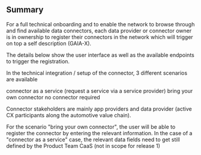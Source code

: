 ## Summary

For a full technical onboarding and to enable the network to browse through and find available data connectors, each data provider or connector owner is in ownership to register their connectors in the network which will trigger on top a self description (GAIA-X).

The details below show the user interface as well as the available endpoints to trigger the registration.

In the technical integration / setup of the connector, 3 different scenarios are available

connector as a service (request a service via a service provider)
bring your own connector
no connector required

Connector stakeholders are mainly app providers and data provider (active CX participants along the automotive value chain).

For the scenario "bring your own connector", the user will be able to register the connector by entering the relevant information. In the case of a "connector as a service" case, the relevant data fields need to get still defined by the Product Team CaaS (not in scope for release 1)
